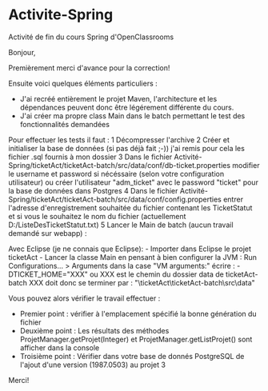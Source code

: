 ﻿# Activite-Spring
Activité de fin du cours Spring d'OpenClassrooms

Bonjour,

Premièrement merci d'avance pour la correction!

Ensuite voici quelques éléments particuliers : 

- J'ai recréé entièrement le projet Maven, l'architecture et les dépendances peuvent donc être légérement
différente du cours.
- J'ai créer ma propre class Main dans le batch permettant le test des fonctionnalités demandées

Pour effectuer les tests il faut : 
1 Décompresser l'archive
2 Créer et initialiser la base de données (si pas déjà fait ;-)) j'ai remis pour cela les
	fichier .sql fournis à mon dossier
3 Dans le fichier Activité-Spring/ticketAct/ticketAct-batch/src/data/conf/db-ticket.properties
	modifier le username et password si nécéssaire (selon votre configuration utilisateur)
	ou créer l'utilisateur "adm_ticket" avec le password "ticket" pour la base de données dans Postgres
4 Dans le fichier Activité-Spring/ticketAct/ticketAct-batch/src/data/conf/config.properties
	entrer l'adresse d'enregistrement souhaitée du fichier contenant les TicketStatut
	et si vous le souhaitez le nom du fichier (actuellement D:/ListeDesTicketStatut.txt)
5 Lancer le Main de batch (aucun travail demandé sur webapp) :

Avec Eclipse (je ne connais que Eclipse):
	- Importer dans Eclipse le projet ticketAct
	- Lancer la classe Main en pensant à bien configurer la JVM :
		Run Configurations... > Arguments dans la case "VM arguments:" écrire :
			-DTICKET_HOME="XXX" ou XXX est le chemin du dossier data de ticketAct-batch
			XXX doit donc se terminer par : "\ticketAct\ticketAct-batch\src\data"

Vous pouvez alors vérifier le travail effectuer :
- Premier point : vérifier à l'emplacement spécifié la bonne génération du fichier
- Deuxième point : Les résultats des méthodes ProjetManager.getProjet(Integer) et ProjetManager.getListProjet() sont afficher
	dans la console
- Troisième point : Vérifier dans votre base de donnés PostgreSQL de l'ajout d'une version (1987.0503) au projet 3

Merci!